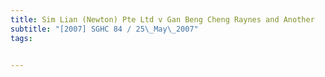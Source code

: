 ```yaml
---
title: Sim Lian (Newton) Pte Ltd v Gan Beng Cheng Raynes and Another 
subtitle: "[2007] SGHC 84 / 25\_May\_2007"
tags:


---
```


